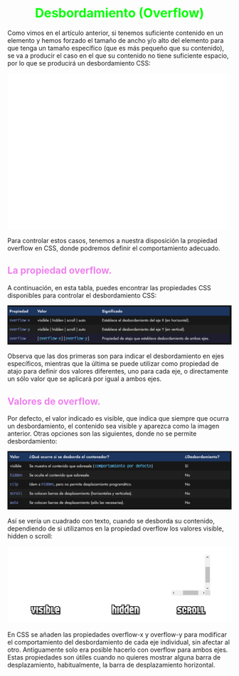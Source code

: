 # <span style="color:lime"><center>Desbordamiento (Overflow)</center></span>

Como vimos en el artículo anterior, si tenemos suficiente contenido en un elemento y hemos forzado el tamaño de ancho y/o alto del elemento para que tenga un tamaño específico (que es más pequeño que su contenido), se va a producir el caso en el que su contenido no tiene suficiente espacio, por lo que se producirá un desbordamiento CSS:

![alt text](./imagenes-desbordamiento-overflow/css-is-awesome.png)

Para controlar estos casos, tenemos a nuestra disposición la propiedad overflow en CSS, donde podremos definir el comportamiento adecuado.

## <span style="color:violet">La propiedad overflow.</span>
A continuación, en esta tabla, puedes encontrar las propiedades CSS disponibles para controlar el desbordamiento CSS:

![alt text](./imagenes-desbordamiento-overflow/image.png)

Observa que las dos primeras son para indicar el desbordamiento en ejes específicos, mientras que la última se puede utilizar como propiedad de atajo para definir dos valores diferentes, uno para cada eje, o directamente un sólo valor que se aplicará por igual a ambos ejes.

## <span style="color:violet">Valores de overflow.</span>
Por defecto, el valor indicado es visible, que indica que siempre que ocurra un desbordamiento, el contenido sea visible y aparezca como la imagen anterior. Otras opciones son las siguientes, donde no se permite desbordamiento:

![alt text](./imagenes-desbordamiento-overflow/image-1.png)

Así se vería un cuadrado con texto, cuando se desborda su contenido, dependiendo de si utilizamos en la propiedad overflow los valores visible, hidden o scroll:

![alt text](./imagenes-desbordamiento-overflow/overflow-css.png)

En CSS se añaden las propiedades overflow-x y overflow-y para modificar el comportamiento del desbordamiento de cada eje individual, sin afectar al otro. Antiguamente solo era posible hacerlo con overflow para ambos ejes. Estas propiedades son útiles cuando no quieres mostrar alguna barra de desplazamiento, habitualmente, la barra de desplazamiento horizontal.

